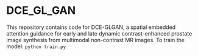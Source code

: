 # DCE_GL_GAN
This repository contains code for DCE-GLGAN, a spatial embedded attention guidance for early and late dynamic contrast-enhanced prostate image synthesis from multimodal non-contrast MR images.
To train the model:
`python train.py`
